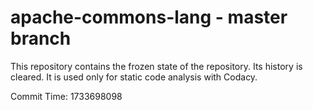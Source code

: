 # apache-commons-lang - master branch

This repository contains the frozen state of the repository.
Its history is cleared. It is used only for static code
analysis with Codacy.

Commit Time: 1733698098